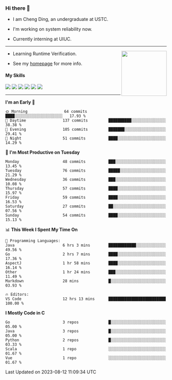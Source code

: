 ### Hi there 👋

* I am Cheng Ding, an undergraduate at USTC.
  
* I'm working on system reliability now.

* Currently interning at UIUC.

---

<img align="right" height="141" src="https://github-readme-stats.vercel.app/api?username=IrisesD&theme=tokyonight&show_icons=true&count_private=true">

-  Learning Runtime Verification.

-  See my [homepage](https://irisesd.github.io) for more info.

#### My Skills

![](https://img.shields.io/badge/C++-65318e?logo=cplusplus&logoColor=fff)
![](https://img.shields.io/badge/Python-3e74a2?logo=python&logoColor=fff)
![](https://img.shields.io/badge/C-5654a2?logo=c&logoColor=fff)
![](https://img.shields.io/badge/Go-00aaff?logo=go&logoColor=fff)
![](https://img.shields.io/badge/Docker-0088ff?logo=docker&logoColor=fff)
![](https://img.shields.io/badge/Apache-D22128?logo=apache&logoColor=fff)

---
<!--START_SECTION:waka-->
**I'm an Early 🐤** 

```text
🌞 Morning                64 commits          ████░░░░░░░░░░░░░░░░░░░░░   17.93 % 
🌆 Daytime                137 commits         ██████████░░░░░░░░░░░░░░░   38.38 % 
🌃 Evening                105 commits         ███████░░░░░░░░░░░░░░░░░░   29.41 % 
🌙 Night                  51 commits          ████░░░░░░░░░░░░░░░░░░░░░   14.29 % 
```
📅 **I'm Most Productive on Tuesday** 

```text
Monday                   48 commits          ███░░░░░░░░░░░░░░░░░░░░░░   13.45 % 
Tuesday                  76 commits          █████░░░░░░░░░░░░░░░░░░░░   21.29 % 
Wednesday                36 commits          ███░░░░░░░░░░░░░░░░░░░░░░   10.08 % 
Thursday                 57 commits          ████░░░░░░░░░░░░░░░░░░░░░   15.97 % 
Friday                   59 commits          ████░░░░░░░░░░░░░░░░░░░░░   16.53 % 
Saturday                 27 commits          ██░░░░░░░░░░░░░░░░░░░░░░░   07.56 % 
Sunday                   54 commits          ████░░░░░░░░░░░░░░░░░░░░░   15.13 % 
```


📊 **This Week I Spent My Time On** 

```text
💬 Programming Languages: 
Java                     6 hrs 3 mins        ████████████░░░░░░░░░░░░░   49.56 % 
Go                       2 hrs 7 mins        ████░░░░░░░░░░░░░░░░░░░░░   17.36 % 
AspectJ                  1 hr 58 mins        ████░░░░░░░░░░░░░░░░░░░░░   16.14 % 
Other                    1 hr 24 mins        ███░░░░░░░░░░░░░░░░░░░░░░   11.49 % 
Markdown                 28 mins             █░░░░░░░░░░░░░░░░░░░░░░░░   03.93 % 

🔥 Editors: 
VS Code                  12 hrs 13 mins      █████████████████████████   100.00 % 
```

**I Mostly Code in C** 

```text
Go                       3 repos             █░░░░░░░░░░░░░░░░░░░░░░░░   05.00 % 
Java                     3 repos             █░░░░░░░░░░░░░░░░░░░░░░░░   05.00 % 
Python                   2 repos             █░░░░░░░░░░░░░░░░░░░░░░░░   03.33 % 
Scala                    1 repo              ░░░░░░░░░░░░░░░░░░░░░░░░░   01.67 % 
Vue                      1 repo              ░░░░░░░░░░░░░░░░░░░░░░░░░   01.67 % 
```




 Last Updated on 2023-08-12 11:09:34 UTC
<!--END_SECTION:waka-->
